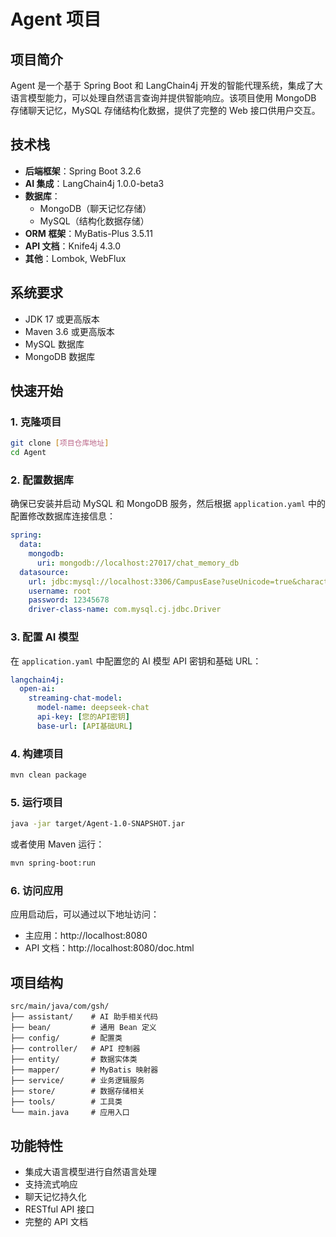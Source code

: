 # Agent 项目

## 项目简介

Agent 是一个基于 Spring Boot 和 LangChain4j 开发的智能代理系统，集成了大语言模型能力，可以处理自然语言查询并提供智能响应。该项目使用 MongoDB 存储聊天记忆，MySQL 存储结构化数据，提供了完整的 Web 接口供用户交互。

## 技术栈

- **后端框架**：Spring Boot 3.2.6
- **AI 集成**：LangChain4j 1.0.0-beta3
- **数据库**：
  - MongoDB（聊天记忆存储）
  - MySQL（结构化数据存储）
- **ORM 框架**：MyBatis-Plus 3.5.11
- **API 文档**：Knife4j 4.3.0
- **其他**：Lombok, WebFlux

## 系统要求

- JDK 17 或更高版本
- Maven 3.6 或更高版本
- MySQL 数据库
- MongoDB 数据库

## 快速开始

### 1. 克隆项目

```bash
git clone [项目仓库地址]
cd Agent
```

### 2. 配置数据库

确保已安装并启动 MySQL 和 MongoDB 服务，然后根据 `application.yaml` 中的配置修改数据库连接信息：

```yaml
spring:
  data:
    mongodb:
      uri: mongodb://localhost:27017/chat_memory_db
  datasource:
    url: jdbc:mysql://localhost:3306/CampusEase?useUnicode=true&characterEncoding=UTF-8&serverTimezone=Asia/Shanghai&useSSL=false
    username: root
    password: 12345678
    driver-class-name: com.mysql.cj.jdbc.Driver
```

### 3. 配置 AI 模型

在 `application.yaml` 中配置您的 AI 模型 API 密钥和基础 URL：

```yaml
langchain4j:
  open-ai:
    streaming-chat-model:
      model-name: deepseek-chat
      api-key: [您的API密钥]
      base-url: [API基础URL]
```

### 4. 构建项目

```bash
mvn clean package
```

### 5. 运行项目

```bash
java -jar target/Agent-1.0-SNAPSHOT.jar
```

或者使用 Maven 运行：

```bash
mvn spring-boot:run
```

### 6. 访问应用

应用启动后，可以通过以下地址访问：

- 主应用：http://localhost:8080
- API 文档：http://localhost:8080/doc.html

## 项目结构

```
src/main/java/com/gsh/
├── assistant/    # AI 助手相关代码
├── bean/         # 通用 Bean 定义
├── config/       # 配置类
├── controller/   # API 控制器
├── entity/       # 数据实体类
├── mapper/       # MyBatis 映射器
├── service/      # 业务逻辑服务
├── store/        # 数据存储相关
├── tools/        # 工具类
└── main.java     # 应用入口
```

## 功能特性

- 集成大语言模型进行自然语言处理
- 支持流式响应
- 聊天记忆持久化
- RESTful API 接口
- 完整的 API 文档
